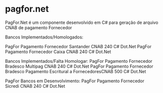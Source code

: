 # pagfor.net
PagFor.Net é um componente desenvolvido em C# para geração de arquivo CNAB de pagamento Fornecedor


Bancos Implementados/Homologados:

PagFor Pagamento Fornecedor Santander CNAB 240 C# Dot.Net 
PagFor Pagamento Fornecedor Caixa CNAB 240 C# Dot.Net


Bancos Implementados/Falta Homologar:
PagFor Pagamento Fornecedor Bradesco Multipag CNAB 240 C# Dot.Net
PagFor Pagamento Fornecedor Bradesco Pagamento Escritural a FornecedoresCNAB 500 C# Dot.Net

PagFor Bancos em Desenvolvimento:
PagFor Pagamento Fornecedor Sicredi CNAB 240 C# Dot.Net
